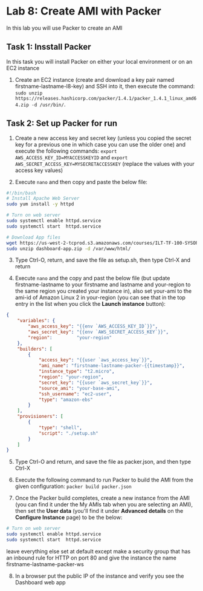 # Lab 8: Create AMI with Packer
In this lab you will use Packer to create an AMI

## Task 1: Insstall Packer
In this task you will install Packer on either your local environment or on an EC2 instance

1. Create an EC2 instance (create and download a key pair named firstname-lastname-l8-key) and SSH into it, then execute the command: `sudo unzip https://releases.hashicorp.com/packer/1.4.1/packer_1.4.1_linux_amd64.zip -d /usr/bin/`.

## Task 2: Set up Packer for run

1. Create a new access key and secret key (unless you copied the secret key for a previous one in which case you can use the older one) and execute the following commands: `export AWS_ACCESS_KEY_ID=MYACCESSKEYID` and `export AWS_SECRET_ACCESS_KEY=MYSECRETACCESSKEY` (replace the values with your access key values)

2. Execute `nano` and then copy and paste the below file:

```bash
#!/bin/bash
# Install Apache Web Server
sudo yum install -y httpd

# Turn on web server
sudo systemctl enable httpd.service
sudo systemctl start  httpd.service

# Download App files
wget https://us-west-2-tcprod.s3.amazonaws.com/courses/ILT-TF-100-SYSOPS/v3.3.6/lab-2-ec2-linux/scripts/dashboard-app.zip
sudo unzip dashboard-app.zip -d /var/www/html/
```

3.  Type Ctrl-O, return, and save the file as setup.sh, then type Ctrl-X and return

4. Execute `nano` and the copy and past the below file (but update firstname-lastname to your firstname and lastname and your-region to the same region you created your instance in), also set your-ami to the ami-id of Amazon Linux 2 in your-region (you can see that in the top entry in the list when you click the **Launch instance** button):

```json
{
    "variables": {
        "aws_access_key": "{{env `AWS_ACCESS_KEY_ID`}}",
        "aws_secret_key": "{{env `AWS_SECRET_ACCESS_KEY`}}",
        "region":         "your-region"
    },
    "builders": [
        {
            "access_key": "{{user `aws_access_key`}}",
            "ami_name": "firstname-lastname-packer-{{timestamp}}",
            "instance_type": "t2.micro",
            "region": "your-region",
            "secret_key": "{{user `aws_secret_key`}}",
            "source_ami": "your-base-ami",
            "ssh_username": "ec2-user",
            "type": "amazon-ebs"
        }
    ],
    "provisioners": [
        {
            "type": "shell",
            "script": "./setup.sh"
        }
    ]
}
```

5. Type Ctrl-O and return, and save the file as packer.json, and then type Ctrl-X

6. Execute the following command to run Packer to build the AMI from the given configuration: `packer build packer.json`

7. Once the Packer build completes, create a new instance from the AMI (you can find it under the My AMIs tab when you are selecting an AMI), then set the **User data** (you'll find it under **Advanced details** on the **Configure Instance** page) to be the below:

```bash
# Turn on web server
sudo systemctl enable httpd.service
sudo systemctl start  httpd.service
```

leave everything else set at default except make a security group that has an inbound rule for HTTP on port 80 and give the instance the name firstname-lastname-packer-ws

8. In a browser put the public IP of the instance and verify you see the Dashboard web app